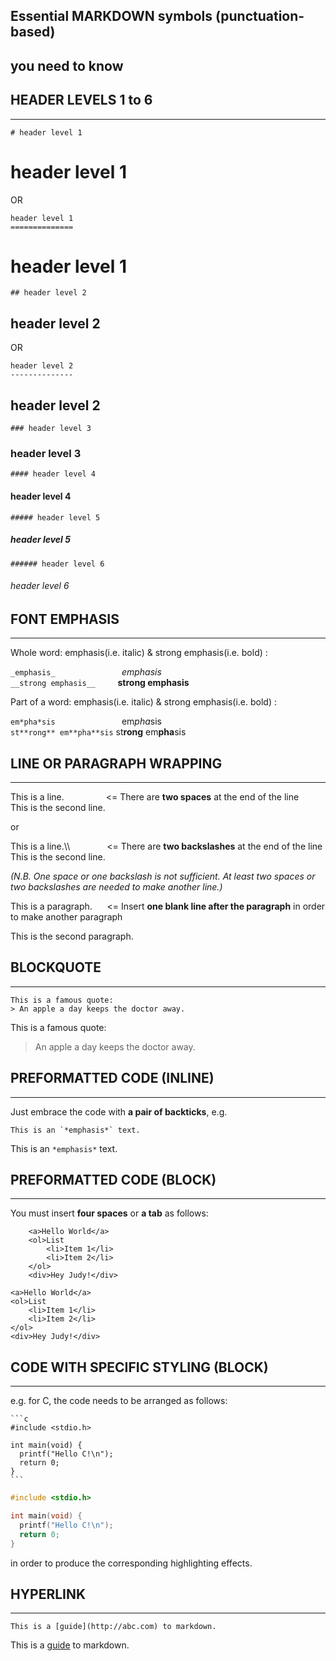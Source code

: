 ## Essential MARKDOWN symbols (punctuation-based)  
## you need to know


## __HEADER LEVELS 1 to 6__
---

    # header level 1

# header level 1 

OR

    header level 1   
    ==============

header level 1   
==============

    ## header level 2

## header level 2 
 
OR
 
    header level 2 
    --------------

header level 2
--------------

    ### header level 3

### header level 3

    #### header level 4

#### header level 4

    ##### header level 5

##### header level 5

    ###### header level 6

###### header level 6

## __FONT EMPHASIS__
---

Whole word: emphasis(i.e. italic) & strong emphasis(i.e. bold) : 
 
`_emphasis_`  &nbsp;&nbsp;&nbsp;&nbsp;&nbsp;&nbsp;&nbsp;&nbsp;&nbsp;&nbsp;&nbsp;&nbsp;&nbsp;&nbsp;&nbsp;&nbsp;&nbsp;&nbsp;&nbsp;&nbsp;&nbsp;&nbsp;&nbsp;&nbsp;&nbsp;&nbsp;_emphasis_  
`__strong emphasis__`  &nbsp;&nbsp;&nbsp;&nbsp;&nbsp;&nbsp;&nbsp;&nbsp;__strong emphasis__ 

Part of a word: emphasis(i.e. italic) & strong emphasis(i.e. bold) :  

`em*pha*sis`  &nbsp;&nbsp;&nbsp;&nbsp;&nbsp;&nbsp;&nbsp;&nbsp;&nbsp;&nbsp;&nbsp;&nbsp;&nbsp;&nbsp;&nbsp;&nbsp;&nbsp;&nbsp;&nbsp;&nbsp;&nbsp;&nbsp;&nbsp;&nbsp;&nbsp;&nbsp;em*pha*sis  
`st**rong** em**pha**sis`&nbsp;st**rong** em**pha**sis 

## __LINE OR PARAGRAPH WRAPPING__
---

This is a line. &nbsp;&nbsp;&nbsp;&nbsp;&nbsp;&nbsp;&nbsp;&nbsp;&nbsp;&nbsp;&nbsp;&nbsp;&nbsp;&nbsp;&nbsp;&nbsp;<= There are __two spaces__ at the end of the line  
This is the second line.

or

This is a line.\\\ &nbsp;&nbsp;&nbsp;&nbsp;&nbsp;&nbsp;&nbsp;&nbsp;&nbsp;&nbsp;&nbsp;&nbsp;&nbsp;&nbsp;<= There are __two backslashes__ at the end of the line  
This is the second line.

*(N.B. One space or one backslash is not sufficient. At least two spaces or two backslashes are needed to make another line.)*

This is a paragraph. &nbsp;&nbsp;&nbsp;&nbsp;&nbsp;<= Insert **one blank line after the paragraph** in order to make another paragraph

This is the second paragraph.

## __BLOCKQUOTE__
---

    This is a famous quote:
    > An apple a day keeps the doctor away.

This is a famous quote:

> An apple a day keeps the doctor away.


## __PREFORMATTED CODE (INLINE)__
---

Just embrace the code with __a pair of backticks__, e.g.

    This is an `*emphasis*` text.

This is an `*emphasis*` text.

## __PREFORMATTED CODE (BLOCK)__
---

You must insert __four spaces__ or __a tab__ as follows:

```
	<a>Hello World</a>	
	<ol>List
		<li>Item 1</li>
		<li>Item 2</li>
	</ol>	
	<div>Hey Judy!</div>
```

	<a>Hello World</a>	
	<ol>List
		<li>Item 1</li>
		<li>Item 2</li>
	</ol>	
	<div>Hey Judy!</div>

## __CODE WITH SPECIFIC STYLING (BLOCK)__
---

e.g. for C, the code needs to be arranged as follows:

	```c
	#include <stdio.h>

	int main(void) {
  	  printf("Hello C!\n");
  	  return 0;
	}
	```

```c
#include <stdio.h>

int main(void) {
  printf("Hello C!\n");
  return 0;
}
```

in order to produce the corresponding highlighting effects.
## __HYPERLINK__
---

    This is a [guide](http://abc.com) to markdown.

This is a [guide](http://abc.com) to markdown.


